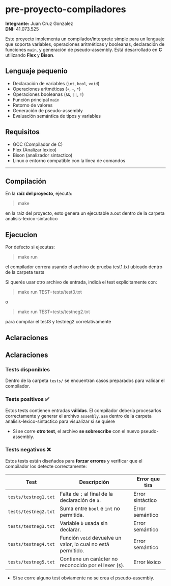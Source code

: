 # pre-proyecto-compiladores

**Integrante:** Juan Cruz Gonzalez  
**DNI:** 41.073.525

Este proyecto implementa un compilador/interprete simple para un lenguaje que soporta variables, operaciones aritméticas y booleanas, declaración de funciones `main`, y generación de pseudo-assembly. Está desarrollado en **C** utilizando **Flex** y **Bison**.

## Lenguaje pequenio


- Declaración de variables (`int`, `bool`, `void`)
- Operaciones aritméticas (`+`, `-`, `*`)
- Operaciones booleanas (`&&`, `||`, `!`)
- Función principal `main`
- Retorno de valores
- Generación de pseudo-assembly
- Evaluación semántica de tipos y variables

## Requisitos

- GCC (Compilador de C)
- Flex (Analizar lexico)
- Bison (analizador sintactico)
- Linux o entorno compatible con la línea de comandos

---

## Compilación

En la **raíz del proyecto**, ejecutá:

> make

en la raiz del proyecto, esto genera un ejecutable a.out dentro de la carpeta analisis-lexico-sintactico

## Ejecucion

Por defecto si ejecutas:

> make run

el compilador correra usando el archivo de prueba test1.txt ubicado dentro de la carpeta tests

Si querés usar otro archivo de entrada, indicá el test explícitamente con:

> make run TEST=tests/test3.txt 

o 

> make run TEST=tests/testneg2.txt

para compilar el test3 y testneg2 correlativamente

## Aclaraciones

## Aclaraciones

### **Tests disponibles**

Dentro de la carpeta `tests/` se encuentran casos preparados para validar el compilador.

### **Tests positivos** ✅  
Estos tests contienen entradas **válidas**. El compilador debería procesarlos correctamente y generar el archivo `assembly.asm` dentro de la carpeta analisis-lexico-sintactico para visualizar si se quiere

- Si se corre **otro test**, el archivo **se sobrescribe** con el nuevo pseudo-assembly.

### **Tests negativos** ❌
Estos tests están diseñados para **forzar errores** y verificar que el compilador los detecte correctamente:

| Test                 | Descripción                                                     | Error que tira           |
|----------------------|-----------------------------------------------------------------|--------------------------|
| `tests/testneg1.txt` | Falta de `;` al final de la declaración de `a`.                 | Error sintáctico         |
| `tests/testneg2.txt` | Suma entre `bool` e `int` no permitida.                         | Error semántico          |
| `tests/testneg3.txt` | Variable `b` usada sin declarar.                                | Error semántico          |
| `tests/testneg4.txt` | Función `void` devuelve un valor, lo cual no está permitido.    | Error semántico          |
| `tests/testneg5.txt` | Contiene un carácter no reconocido por el lexer (`$`).          | Error léxico             |

- Si se corre alguno test obviamente no se crea el pseudo-assembly.
